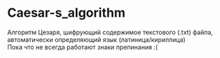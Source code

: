 # Caesar-s_algorithm

Алгоритм Цезаря, шифрующий содержимое текстового (.txt) файла, автоматически определяющий язык (латиница/кириллица) <br>
Пока что не всегда работают знаки препинания :(
